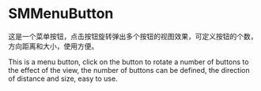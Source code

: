# SMMenuButton
这是一个菜单按钮，点击按钮旋转弹出多个按钮的视图效果，可定义按钮的个数，方向距离和大小，使用方便。

This is a menu button, click on the button to rotate a number of buttons to the effect of the view, the number of buttons can be defined, the direction of distance and size, easy to use.
